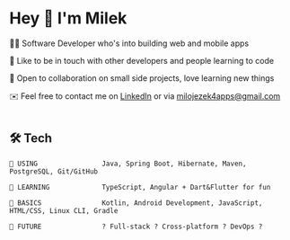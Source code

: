 # Hey 👋 I'm Milek

👨‍💻 Software Developer who's into building web and mobile apps

💬 Like to be in touch with other developers and people learning to code

🤝 Open to collaboration on small side projects, love learning new things

✉️ Feel free to contact me on [LinkedIn](https://www.linkedin.com/in/miloslav-jezek/) or via milojezek4apps@gmail.com
<br/>
<br/>

## 🛠️ Tech 
```
💪 USING                Java, Spring Boot, Hibernate, Maven, PostgreSQL, Git/GitHub

🌱 LEARNING             TypeScript, Angular + Dart&Flutter for fun

🐤 BASICS               Kotlin, Android Development, JavaScript, HTML/CSS, Linux CLI, Gradle

🤔 FUTURE               ? Full-stack ? Cross-platform ? DevOps ?
```

<!---
milojezek/milojezek is a ✨ special ✨ repository because its `README.md` (this file) appears on your GitHub profile.
You can click the Preview link to take a look at your changes.
--->

